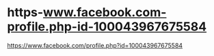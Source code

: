 # https-www.facebook.com-profile.php-id-100043967675584
https://www.facebook.com/profile.php?id=100043967675584
